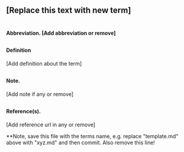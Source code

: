 
## [Replace this text with new term]
#
#### Abbreviation. [Add abbreviation or remove]
##
#### Definition
[Add definition about the term]
##
#### Note.
[Add note if any or remove]
##
#### Reference(s).
[Add reference url in any or remove]

**Note, save this file with the terms name, e.g. replace "template.md" above with "xyz.md" and then commit. Also remove this line!
